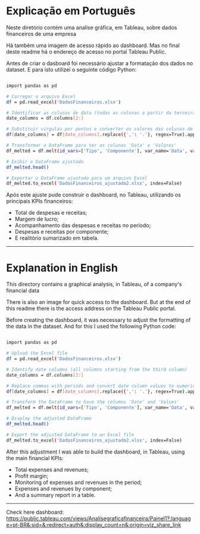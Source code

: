 # Explicação em Português

Neste diretório contém uma analise gráfica, em Tableau, sobre dados financeiros de uma empresa

Há também uma imagem de acesso rápido ao dashboard. Mas no final deste readme há o endereço de acesso no portal Tableau Public.

Antes de criar o dasboard foi necessário ajustar a formatação dos dados no dataset. E para isto utilizei o seguinte código Python:

```bash

import pandas as pd

# Carregar o arquivo Excel
df = pd.read_excel('DadosFinanceiros.xlsx')

# Identificar as colunas de data (todas as colunas a partir da terceira coluna)
date_columns = df.columns[2:]

# Substituir vírgulas por pontos e converter os valores das colunas de data para numérico
df[date_columns] = df[date_columns].replace({',': '.'}, regex=True).apply(pd.to_numeric)

# Transformar o DataFrame para ter as colunas 'Data' e 'Valores'
df_melted = df.melt(id_vars=['Tipo', 'Componente'], var_name='Data', value_name='Valores')

# Exibir o DataFrame ajustado
df_melted.head()

# Exportar o DataFrame ajustado para um arquivo Excel
df_melted.to_excel('DadosFinanceiros_ajustado2.xlsx', index=False)

```

Após este ajuste pude construir o dashboard, no Tableau, utilizando os principais KPIs financeiros:

- Total de despesas e receitas;
- Margem de lucro;
- Acompanhamento das despesas e receitas no período;
- Despesas e receitas por componente;
- E realitório sumarizado em tabela.


---

# Explanation in English

This directory contains a graphical analysis, in Tableau, of a company's financial data

There is also an image for quick access to the dashboard. But at the end of this readme there is the access address on the Tableau Public portal.

Before creating the dashboard, it was necessary to adjust the formatting of the data in the dataset. And for this I used the following Python code:

```bash

import pandas as pd

# Upload the Excel file
df = pd.read_excel('DadosFinanceiros.xlsx')

# Identify date columns (all columns starting from the third column)
date_columns = df.columns[2:]

# Replace commas with periods and convert date column values ​​to numeric
df[date_columns] = df[date_columns].replace({',': '.'}, regex=True).apply(pd.to_numeric)

# Transform the DataFrame to have the columns 'Date' and 'Values'
df_melted = df.melt(id_vars=['Tipo', 'Componente'], var_name='Data', value_name='Valores')

# Display the adjusted DataFrame
df_melted.head()

# Export the adjusted DataFrame to an Excel file
df_melted.to_excel('DadosFinanceiros_ajustado2.xlsx', index=False)

```

After this adjustment I was able to build the dashboard, in Tableau, using the main financial KPIs:

- Total expenses and revenues;
- Profit margin;
- Monitoring of expenses and revenues in the period;
- Expenses and revenues by component;
- And a summary report in a table.



---

Check here dashboard: https://public.tableau.com/views/Analisegraficafinanceira/Painel1?:language=pt-BR&:sid=&:redirect=auth&:display_count=n&:origin=viz_share_link

